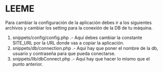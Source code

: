 # LEEME
Para cambiar la configuración de la aplicación debes ir a los siguientes archivos y cambiar los setting para la conexión de la DB de tu máquina.

1. snippets/config/config.php .- Aquí debes cambiar la constante SITE_URL por la URL donde vas a copiar la aplicación.
2. snippets/db/connection.php .- Aquí hay que poner el nombre de la db, usuario y contraseña para que pueda conectarse.
3. snippets/lib/dbConnect.php .- Aquí hay que hacer lo mismo que el punto anterior.
